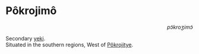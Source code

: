 
# Pôkrojimô

<div align="right"><i>pɔ̃kroʒimɔ̃</i></div>

Secondary [yeki](../Natural%20Science/Unique%20Species/yeki.md).  
Situated in the southern regions, West of [Pôkrojitye](Pôkrojitye.md).